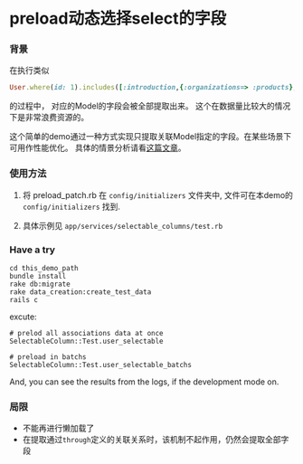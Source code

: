 
# preload动态选择select的字段

### 背景
在执行类似
```ruby
User.where(id: 1).includes([:introduction,{:organizations=> :products}, wife: [:father, :mother] ])
```
的过程中， 对应的Model的字段会被全部提取出来。 这个在数据量比较大的情况下是非常浪费资源的。

这个简单的demo通过一种方式实现只提取关联Model指定的字段。在某些场景下可用作性能优化。 具体的情景分析请看[这篇文章](https://ruby-china.org/topics/37245)。

### 使用方法

1. 将 preload_patch.rb 在 ```config/initializers``` 文件夹中, 文件可在本demo的```config/initializers``` 找到.

2. 具体示例见 ```app/services/selectable_columns/test.rb```

### Have a try

``` shell
cd this_demo_path
bundle install
rake db:migrate
rake data_creation:create_test_data
rails c
```

excute:
```pry
# prelod all associations data at once
SelectableColumn::Test.user_selectable

# preload in batchs
SelectableColumn::Test.user_selectable_batchs
```

And, you can see the results from the logs, if the development mode on.

### 局限

- 不能再进行懒加载了
- 在提取通过```through```定义的关联关系时，该机制不起作用，仍然会提取全部字段